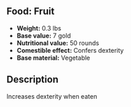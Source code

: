## Food: Fruit

- **Weight:** 0.3 lbs
- **Base value:** 7 gold
- **Nutritional value:** 50 rounds
- **Comestible effect:** Confers dexterity
- **Base material:** Vegetable

## Description

Increases dexterity when eaten
